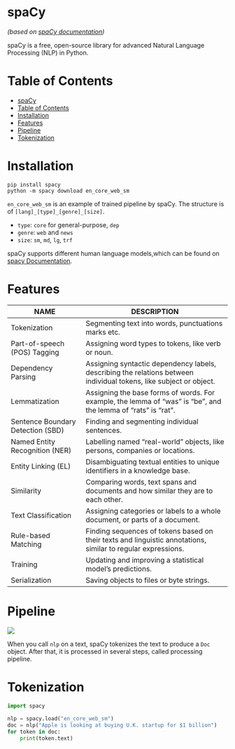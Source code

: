 # spaCy
*(based on [spaCy documentation](https://spacy.io/usage/spacy-101))*

spaCy is a free, open-source library for advanced Natural Language Processing (NLP) in Python.

# Table of Contents
- [spaCy](#spacy)
- [Table of Contents](#table-of-contents)
- [Installation](#installation)
- [Features](#features)
- [Pipeline](#pipeline)
- [Tokenization](#tokenization)

# Installation
``` shell
pip install spacy
python -m spacy download en_core_web_sm
```

`en_core_web_sm` is an example of trained pipeline by spaCy. The structure is of `[lang]_[type]_[genre]_[size]`.
- `type`: `core` for general-purpose, `dep`
- `genre`: `web` and `news`
- `size`: `sm`, `md`, `lg`, `trf`

spaCy supports different human language models,which can be found on [spacy Documentation](https://spacy.io/usage).

# Features
| NAME | DESCRIPTION |
| --- | --- |
| Tokenization | Segmenting text into words, punctuations marks etc. |
| Part-of-speech (POS) Tagging | Assigning word types to tokens, like verb or noun. |
| Dependency Parsing | Assigning syntactic dependency labels, describing the relations between individual tokens, like subject or object. |
| Lemmatization | Assigning the base forms of words. For example, the lemma of “was” is “be”, and the lemma of “rats” is “rat”. |
| Sentence Boundary Detection (SBD) | Finding and segmenting individual sentences. |
| Named Entity Recognition (NER) | Labelling named “real-world” objects, like persons, companies or locations. |
| Entity Linking (EL) | Disambiguating textual entities to unique identifiers in a knowledge base. |
| Similarity | Comparing words, text spans and documents and how similar they are to each other. |
| Text Classification | Assigning categories or labels to a whole document, or parts of a document. |
| Rule-based Matching | Finding sequences of tokens based on their texts and linguistic annotations, similar to regular expressions. |
| Training | Updating and improving a statistical model’s predictions. |
| Serialization | Saving objects to files or byte strings. |


# Pipeline
![](https://spacy.io/images/pipeline.svg)

When you call `nlp` on a text, spaCy tokenizes the text to produce a `Doc` object. After that, it is processed in several steps, called processing pipeline.

# Tokenization
``` python
import spacy
​
nlp = spacy.load("en_core_web_sm")
doc = nlp("Apple is looking at buying U.K. startup for $1 billion")
for token in doc:
    print(token.text)
```
